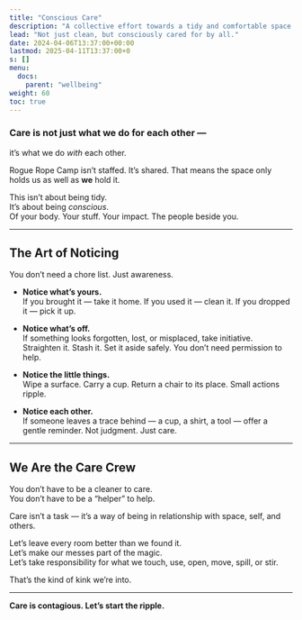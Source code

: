 ```yaml
---
title: "Conscious Care"
description: "A collective effort towards a tidy and comfortable space."
lead: "Not just clean, but consciously cared for by all."
date: 2024-04-06T13:37:00+00:00
lastmod: 2025-04-11T13:37:00+0
s: []
menu: 
  docs:
    parent: "wellbeing"
weight: 60
toc: true
---
```


### Care is not just what we do for each other —  
it’s what we do *with* each other.

Rogue Rope Camp isn’t staffed. It’s shared. That means the space only holds us as well as **we** hold it.

This isn’t about being tidy.  
It’s about being *conscious*.  
Of your body. Your stuff. Your impact. The people beside you.

---

## The Art of Noticing

You don’t need a chore list. Just awareness.

- **Notice what’s yours.**  
  If you brought it — take it home. If you used it — clean it. If you dropped it — pick it up.

- **Notice what’s off.**  
  If something looks forgotten, lost, or misplaced, take initiative. Straighten it. Stash it. Set it aside safely. You don’t need permission to help.

- **Notice the little things.**  
  Wipe a surface. Carry a cup. Return a chair to its place. Small actions ripple.

- **Notice each other.**  
  If someone leaves a trace behind — a cup, a shirt, a tool — offer a gentle reminder. Not judgment. Just care.

---

## We Are the Care Crew

You don’t have to be a cleaner to care.  
You don’t have to be a “helper” to help.  

Care isn’t a task — it’s a way of being in relationship with space, self, and others.

Let’s leave every room better than we found it.  
Let’s make our messes part of the magic.  
Let’s take responsibility for what we touch, use, open, move, spill, or stir.

That’s the kind of kink we’re into.

---

**Care is contagious. Let’s start the ripple.**
